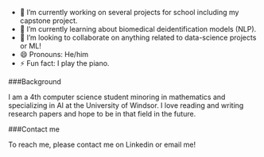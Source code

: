 
- 🔭 I’m currently working on several projects for school including my capstone project.
- 🌱 I’m currently learning about biomedical deidentification models (NLP).
- 👯 I’m looking to collaborate on anything related to data-science projects or ML!
- 😄 Pronouns: He/him
- ⚡ Fun fact: I play the piano.


###Background

I am a 4th computer science student minoring in mathematics and specializing in AI at the University of Windsor. I love reading and writing research papers and hope to be in that field in the future. 

###Contact me

To reach me, please contact me on Linkedin or email me!


